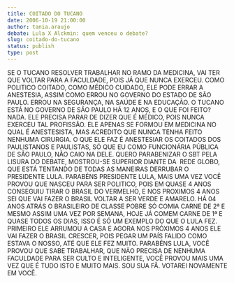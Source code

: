 ```yaml
---
title: COITADO DO TUCANO
date: 2006-10-19 21:00:00
author: tania.araujo
debate: Lula X Alckmin: quem venceu o debate?
slug: coitado-do-tucano
status: publish 
type: post
---
```


SE O TUCANO RESOLVER TRABALHAR NO RAMO DA MEDICINA, VAI TER QUE VOLTAR PARA A FACULDADE, POIS JÁ QUE NUNCA EXERCEU. COMO POLITICO COITADO, COMO MÉDICO CUIDADO, ELE PODE ERRAR A ANESTESIA, ASSIM COMO ERROU NO GOVERNO DO ESTADO DE SÃO PAULO. ERROU NA SEGURANÇA, NA SAÚDE E NA EDUCAÇÃO. O TUCANO ESTÁ NO GOVERNO DE SÃO PAULO HÁ 12 ANOS, E O QUE FOI FEITO? NADA. ELE PRECISA PARAR DE DIZER QUE É MÉDICO, POIS NUNCA EXERCEU TAL PROFISSÃO. ELE APENAS SE FORMOU EM MEDICINA NO QUAL É ANESTESISTA, MAS ACREDITO QUE NUNCA TENHA FEITO NENHUMA CIRURGIA. O QUE ELE FAZ É ANESTESIAR OS COITADOS DOS PAULISTANOS E PAULISTAS, SÓ QUE EU COMO FUNCIONÁRIA PÚBLICA DE SÃO PAULO, NÃO CAIO NA DELE. QUERO PARABENIZAR O SBT PELA LISURA DO DEBATE, MOSTROU-SE SUPERIOR DIANTE DA  REDE GLOBO, QUE ESTÁ TENTANDO DE TODAS AS MANEIRAS DERRUBAR O PRESIDENTE LULA. PARABÉNS PRESIDENTE LULA, MAIS UMA VEZ VOCÊ PROVOU QUE NASCEU PARA SER POLITICO, POIS EM QUASE 4 ANOS CONSEGUIU TIRAR O BRASIL DO VERMELHO, E NOS PROXIMOS 4 ANOS SEI QUE VAI FAZER O BRASIL VOLTAR A SER VERDE E AMARELO. HÁ 04 ANOS ATRÁS O BRASILEIRO DE CLASSE POBRE SÓ COMIA CARNE DE 2ª E MESMO ASSIM UMA VEZ POR SEMANA, HOJE JÁ COMEM CARNE DE 1ª E QUASE TODOS OS DIAS, ISSO É SÓ UM EXEMPLO DO QUE O LULA FEZ. PRIMEIRO ELE ARRUMOU A CASA E AGORA NOS PRÓXIMOS 4 ANOS ELE VAI FAZER O BRASIL CRESCER, POIS PEGAR UM PAÍS FALIDO COMO ESTAVA O NOSSO, ATÉ QUE ELE FEZ MUITO. PARABÉNS LULA, VOCÊ PROVOU QUE SABE TRABALHAR, QUE NÃO PRECISA DE NENHUMA FACULDADE PARA SER CULTO E INTELIGENTE, VOCÊ PROVOU MAIS UMA VEZ QUE É TUDO ISTO E MUITO MAIS. SOU SUA FÃ. VOTAREI NOVAMENTE EM VOCÊ.
